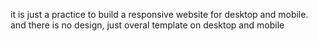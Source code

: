 it is just a practice to build a responsive website for desktop and mobile. and there is no design, just overal template on desktop and mobile
